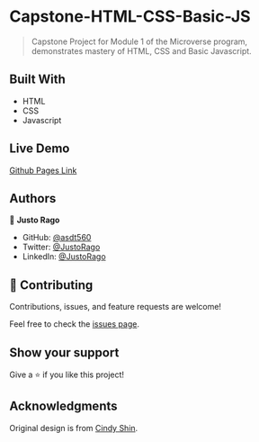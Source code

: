 # Capstone-HTML-CSS-Basic-JS

> Capstone Project for Module 1 of the Microverse program, demonstrates mastery of HTML, CSS and Basic Javascript.

## Built With

- HTML
- CSS
- Javascript

## Live Demo

[Github Pages Link](https://asdt560.github.io/Capstone-HTML-CSS-Basic-JS/)

## Authors

👤 **Justo Rago**

- GitHub: [@asdt560](https://github.com/asdt560)
- Twitter: [@JustoRago](https://twitter.com/JustoRago)
- LinkedIn: [@JustoRago](https://www.linkedin.com/in/justo-rago-0714b5208/)

## 🤝 Contributing

Contributions, issues, and feature requests are welcome!

Feel free to check the [issues page](../../issues/).

## Show your support

Give a ⭐️ if you like this project!

## Acknowledgments
Original design is from [Cindy Shin](https://www.behance.net/gallery/29845175/CC-Global-Summit-2015).
